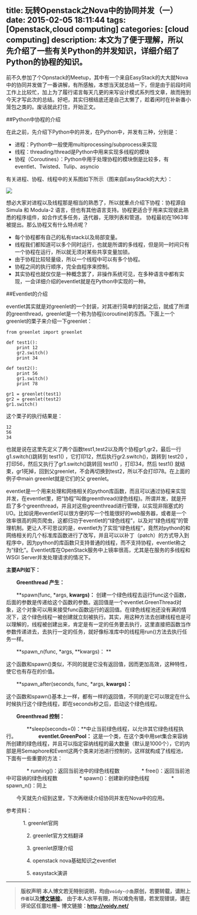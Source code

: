 title: 玩转Openstack之Nova中的协同并发（一）
date: 2015-02-05 18:11:44
tags: [Openstack,cloud computing]
categories: [cloud computing]
description: 本文为了便于理解，所以先介绍了一些有关Python的并发知识，详细介绍了Python的协程的知识。
---

前不久参加了个Opnstack的Meetup，其中有一个来自EasyStack的大大就Nova中的协同并发做了一番讲解，有所感触，本想当天就总结一下，但是由于前段时间工作上比较忙，加上为了履行诺言每天几更的来写设计模式系列性文章，故而拖到今天才写此次的总结。好吧，其实归根结底还是自己太懒了，趁着闲时在补新番小笼包之类的。废话就此打住，开始正文。

##Python中协程的介绍

在此之前，先介绍下Python中的并发，在Python中，并发有三种，分别是：

* 进程：Python中一般使用multiprocessing/subprocess来实现
* 线程：threading/thread是Python中用来实现多线程的模块
* 协程（Coroutines）：Python中用于处理协程的模块倒是比较多，有eventlet、Twisted、Tulip、asyncio

有关进程、协程、线程中的关系图如下所示（图来自EasyStack的大大）：

![](http://images.cnitblog.com/blog/666211/201502/051646566241527.png)

想必大家对进程以及线程那是相当的熟悉了，所以就重点介绍下协程：协程源自 Simula 和 Modula-2 语言，但也有其他语言支持。协程更适合于用来实现彼此熟悉的程序组件，如合作式多任务，迭代器，无限列表和管道。 协程最初在1963年被提出。那么协程又有什么特点呢？

* 每个协程都有自己的私有stack以及局部变量。
* 线程我们都知道可以多个同时运行，也就是所谓的多线程，但是同一时间只有一个协程在运行，所以就无须对某些共享变量加锁。
* 由于协程比较轻量级，所以一个线程中可以有多个协程。
* 协程之间的执行顺序，完全由程序来控制。
* 其实协程也就仅仅是一种概念罢了，非操作系统可见，在多种语言中都有实现，一会详细介绍的eventlet就是在Python中实现的一种。

##Eventlet的介绍

eventlet其实就是对greenlet的一个封装，对其进行简单的封装之后，就成了所谓的greenthread，greenlet是一个称为协程(coroutine)的东西。下面上一个greenlet的栗子来介绍一下greenlet：

	from greenlet import greenlet
	
	def test1():
	    print 12
	    gr2.switch()
	    print 34
	
	def test2():
	    print 56
	    gr1.switch()
	    print 78
	
	gr1 = greenlet(test1)
	gr2 = greenlet(test2)
	gr1.switch()

这个栗子的执行结果是：

	12
	56
	34

也就是说在这里先定义了两个函数test1,test2以及两个协程gr1,gr2，最后一行g1.switch()跳转到 test1() ，它打印12，然后执行gr2.switch()，跳转到 test2() ，打印56，然后又执行了gr1.switch()跳转回 test1() ，打印34，然后 test1() 就结束，gr1死掉，回到父greenlet，不会再切换到test2，所以不会打印78。在上面的例子中main greenlet就是它们的父 greenlet。

eventlet是一个用来处理和网络相关的python库函数，而且可以通过协程来实现并发，在eventlet里，把“协程”叫做greenthread(绿色线程)。所谓并发，就是开启了多个greenthread，并且对这些greenthread进行管理，以实现非阻塞式的I/O。比如说用eventlet可以很方便的写一个性能很好的web服务器，或者是一个效率很高的网页爬虫，这都归功于eventlet的“绿色线程”，以及对“绿色线程”的管理机制。更让人不可思议的是，eventlet为了实现“绿色线程”，竟然对python的和网络相关的几个标准库函数进行了改写，并且可以以补丁（patch）的方式导入到程序中，因为python的库函数只支持普通的线程，而不支持协程，eventlet称之为“绿化”。Eventlet库在OpenStack服务中上镜率很高，尤其是在服务的多线程和WSGI Server并发处理请求的情况下。

**主要API如下：**

　　**Greenthread 产生：**

　　**spawn(func, *args, **kwargs)：** 创建一个绿色线程去运行func这个函数，后面的参数是传递给这个函数的参数。返回值是一个eventlet.GreenThread对象，这个对象可以用来接受func函数运行的返回值。在绿色线程池还没有满的情况下，这个绿色线程一被创建就立刻被执行。其实，用这种方法去创建线程也是可以理解的，线程被创建出来，肯定是有一定的任务要去执行，这里直接把函数当作参数传递进去，去执行一定的任务，就好像标准库中的线程用run()方法去执行任务一样。

　　**spawn_n(func, *args, **kwargs)： **

这个函数和spawn()类似，不同的就是它没有返回值，因而更加高效，这种特性，使它也有存在的价值。


　　**spawn_after(seconds, func, *args, **kwargs)：**  

这个函数和spawn()基本上一样，都有一样的返回值，不同的是它可以限定在什么时候执行这个绿色线程，即在seconds秒之后，启动这个绿色线程。

　　**Greenthread 控制：**

　　　　**sleep(seconds=0)：**中止当前绿色线程，以允许其它绿色线程执行。
　　　　**eventlet.GreenPool：**  这是一个类，在这个类中用set集合来容纳所创建的绿色线程，并且可以指定容纳线程的最大数量（默认是1000个），它的内部是用Semaphore和Event这两个类来对池进行控制的，这样就构成了线程池，下面有一些重要的方法：

　　　　* running()：返回当前池中的绿色线程数
　　　　* free()：返回当前池中可容纳的绿色线程数
　　　　* spawn()：创建新的绿色线程
　　　　* spawn_n()：同上


　　今天就先介绍到这里，下次再继续介绍协同并发在Nova中的应用。

参考资料：

　　　  1. greenlet官网

　　　　2. greenlet官方文档翻译

　　　　3. greenlet原理介绍

　　　　4. openstack nova基础知识之eventlet

　　　　5. easystack演讲


---
> **版权声明**
> **本人博文若无特别说明，均由`voidy-小鱼`原创，若要转载，请附上`作者`以及[博文链接](http://voidy.net)。**
> **由于本人水平有限，所以难免有错，若发现错误，请在评论区任意吐槽~**
> **博文链接：<http://voidy.net/>**